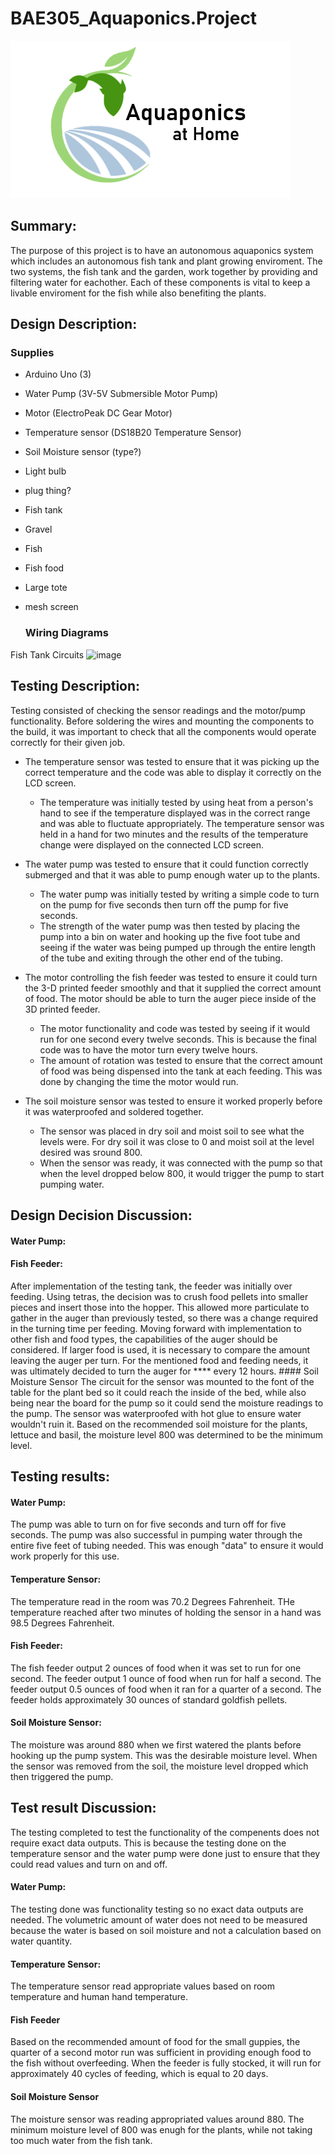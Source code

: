 # BAE305_Aquaponics.Project

 ![image](https://github.com/cmbr326/BAE305_Aquaponics-Project/blob/main/Logo%20Complete%20305.png)
 
## Summary:

   The purpose of this project is to have an autonomous aquaponics system which includes an autonomous fish tank and plant growing enviroment. The two systems, the fish tank and the garden, work together by providing and filtering water for eachother. Each of these components is vital to keep a livable enviroment for the fish while also benefiting the plants. 
  

## Design Description: 

   ### Supplies
- Arduino Uno (3)
- Water Pump (3V-5V Submersible Motor Pump)
- Motor (ElectroPeak DC Gear Motor)
- Temperature sensor (DS18B20 Temperature Sensor) 
- Soil Moisture sensor (type?)
- Light bulb
- plug thing? 
- Fish tank
- Gravel 
- Fish
- Fish food 
- Large tote 
- mesh screen


   ### Wiring Diagrams
Fish Tank Circuits
 ![image](https://user-images.githubusercontent.com/102320028/165436275-fee0916d-5ee1-46fa-840d-867c48a4dd41.png)


## Testing Description: 
Testing consisted of checking the sensor readings and the motor/pump functionality. Before soldering the wires and mounting the components to the build, it was important to check that all the components would operate correctly for their given job.   
   - The temperature sensor was tested to ensure that it was picking up the correct temperature and the code was able to display it correctly on the LCD screen.
     - The temperature was initially tested by using heat from a person's hand to see if the temperature displayed was in the correct range and was able to fluctuate appropriately. The temperature sensor was held in a hand for two minutes and the results of the temperature change were displayed on the connected LCD screen. 
   
            
   - The water pump was tested to ensure that it could function correctly submerged and that it was able to pump enough water up to the plants. 
     - The water pump was initially tested by writing a simple code to turn on the pump for five seconds then turn off the pump for five seconds. 
     - The strength of the water pump was then tested by placing the pump into a bin on water and hooking up the  five foot tube and seeing if the water was being pumped up through the entire length of the tube and exiting through the other end of the tubing. 


   - The motor controlling the fish feeder was tested to ensure it could turn the 3-D printed feeder smoothly and that it supplied the correct amount of food. The motor should be able to turn the auger piece inside of the 3D printed feeder. 
     - The motor functionality and code was tested by seeing if it would run for one second every twelve seconds. This is because the final code was to have the motor turn every twelve hours. 
     - The amount of rotation was tested to ensure that the correct amount of food was being dispensed into the tank at each feeding. This was done by changing the time the motor would run.  

   - The soil moisture sensor was tested to ensure it worked properly before it was waterproofed and soldered together. 
     - The sensor was placed in dry soil and moist soil to see what the levels were. For dry soil it was close to 0 and moist soil at the level desired was sround 800.
     - When the sensor was ready, it was connected with the pump so that when the level dropped below 800, it would trigger the pump to start pumping water.

## Design Decision Discussion:

   #### Water Pump:
      
   #### Fish Feeder: 
   After implementation of the testing tank, the feeder was initially over feeding. Using tetras, the decision was to crush food pellets into smaller pieces and insert those into the hopper. This allowed more particulate to gather in the auger than previously tested, so there was a change required in the turning time per feeding. Moving forward with implementation to other fish and food types, the capabilities of the auger should be considered. If larger food is used, it is necessary to compare the amount leaving the auger per turn. For the mentioned food and feeding needs, it was ultimately decided to turn the auger for **** every 12 hours.
    #### Soil Moisture Sensor
        The circuit for the sensor was mounted to the font of the table for the plant bed so it could reach the inside of the bed, while also being near the board for the pump so it could send the moisture readings to the pump. The sensor was waterproofed with hot glue to ensure water wouldn't ruin it. Based on the recommended soil moisture for the plants, lettuce and basil, the moisture level 800 was determined to be the minimum level. 
        
## Testing results:
   
   #### Water Pump:
   The pump was able to turn on for five seconds and turn off for five seconds. The pump was also successful in pumping water through the entire five feet of tubing needed. This was enough "data" to ensure it would work properly for this use. 
   #### Temperature Sensor:
   The temperature read in the room was 70.2 Degrees Fahrenheit. THe temperature reached after two minutes of holding the sensor in a hand was 98.5 Degrees Fahrenheit.
   #### Fish Feeder:
   The fish feeder output 2 ounces of food when it was set to run for one second. The feeder output 1 ounce of food when run for half a second. The feeder output 0.5 ounces of food when it ran for a quarter of a second. The feeder holds approximately 30 ounces of standard goldfish pellets.

   #### Soil Moisture Sensor:
   The moisture was around 880 when we first watered the plants before hooking up the pump system. This was the desirable moisture level. When the sensor was removed from the soil, the moisture level dropped which then triggered the pump.

## Test result Discussion:
The testing completed to test the functionality of the compenents does not require exact data outputs. This is because the testing done on the temperature sensor and the water pump were done just to ensure that they could read values and turn on and off. 
   #### Water Pump:
   The testing done was functionality testing so no exact data outputs are needed. The volumetric amount of water does not need to be measured because the water is based on soil moisture and not a calculation based on water quantity. 
   #### Temperature Sensor:
   The temperature sensor read appropriate values based on room temperature and human hand temperature.
   #### Fish Feeder 
   Based on the recommended amount of food for the small guppies, the quarter of a second motor run was sufficient in providing enough food to the fish without overfeeding. When the feeder is fully stocked, it will run for approximately 40 cycles of feeding, which is equal to 20 days.
   #### Soil Moisture Sensor
   The moisture sensor was reading appropriated values around 880. The minimum moisture level of 800 was enugh for the plants, while not taking too much water from the fish tank. 
